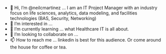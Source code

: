 - 👋 Hi, I’m @neilcmartinez ... I am an IT Project Manager with an industry focus on life sciences, analytics, data modeling, and facilities technologies (BAS, Security, Networking)
- 👀 I’m interested in ...
- 🌱 I’m currently learning ... what Healthcare IT is all about.
- 💞️ I’m looking to collaborate on ... 
- 📫 How to reach me ... linkedin is best for this audience. Or come around the house for coffee or tea.

<!---
neilcmartinez/neilcmartinez is a ✨ special ✨ repository because its `README.md` (this file) appears on your GitHub profile.
You can click the Preview link to take a look at your changes.
--->
